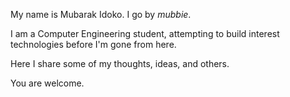 My name is Mubarak Idoko. I go by *mubbie*.

I am a Computer Engineering student, attempting to build interest technologies before I'm gone from here. 

Here I share some of my thoughts, ideas, and others. 

You are welcome.
